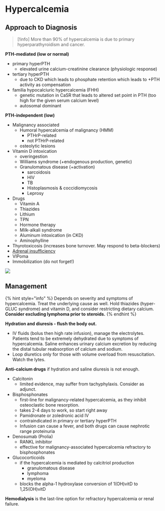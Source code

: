 # Hypercalcemia

## Approach to Diagnosis

> [!info] 
> More than 90% of hypercalcemia is due to primary hyperparathyroidism and cancer.

**PTH-mediated \(low or normal\)**

* primary hyperPTH
  * elevated urine calcium-creatinine clearance \(physiologic response\)
* tertiary hyperPTH
  * due to CKD which leads to phosphate retention which leads to +PTH activity as compensation
* familia hypocalciuric hypercalcemia \(FHH\)
  * genetic mutation in CaSR that leads to altered set point in PTH \(too high for the given serum calcium level\)
  * autosomal dominant

**PTH-independent \(low\)**

* Malignancy associated
  * Humoral hypercalcemia of malignancy \(HMM\)
    * PTHrP-related
    * not PTHrP-related
  * osteolytic lesions
* Vitamin D intoxication
  * overingestion
  * Williams syndrome \(+endogenous production, genetic\)
  * Granulomatous disease \(+activation\)
    * sarcoidosis
    * HIV
    * TB
    * Histoplasmosis & coccidiomycosis
    * Leprosy
* Drugs
  * Vitamin A
  * Thiazides
  * Lithium
  * TPN
  * Hormone therapy
  * Milk-alkali syndrome
  * Aluminum intoxication \(in CKD\)
  * Aminophylline
* Thyrotoxicosis \(increases bone turnover. May respond to beta-blockers\)
* [Adrenal insufficiency](Adrenal%20Insufficiency.md)
* VIPoma
* Immobilization \(do not forget!\)

![](.gitbook/assets/image%20%2814%29.png)

## Management

{% hint style="info" %}
Depends on severity and symptoms of hypercalcemia. Treat the underlying cause as well. Hold thiazides \(hyper-GLUC syndrome\) and vitamin D, and consider restricting dietary calcium. **Consider excluding lymphoma prior to steroids.**
{% endhint %}

**Hydration and diuresis - flush the body out.**

* IV fluids \(bolus then high rate infusion\), manage the electrolytes. Patients tend to be extremely dehydrated due to symptoms of hypercalcemia. Saline enhances urinary calcium excretion by reducing the distal tubular reabsorption of calcium and sodium.
* Loop diuretics only for those with volume overload from resuscitation.  Watch the lytes.

**Anti-calcium drugs** if hydration and saline diuresis is not enough.

* Calcitonin
  * limited evidence, may suffer from tachyphylaxis. Consider as adjunct.
* Bisphosphonates
  * first-line for malignancy-related hypercalcemia, as they inhibit osteoclastic bone resorption.
  * takes 2-4 days to work, so start right away
  * Pamidronate or zoledronic acid IV
  * contraindicated in primary or tertiary hyperPTH
  * Infusion can cause a fever, and both drugs can cause nephrotic range proteinuria
* Denosumab \(Prolia\)
  * RANKL inhibitor
  * effective for malignancy-associated hypercalcemia refractory to bisphosphonates
* Glucocorticoids
  * if the hypercalcemia is mediated by calcitriol production
    * granulomatous disease
    * lymphoma
    * myeloma
  * blocks the alpha-1 hydroxylase conversion of 1\(OH\)vitD to 1,25\(OH\)vitD

**Hemodialysis** is the last-line option for refractory hypercalcemia or renal failure.

